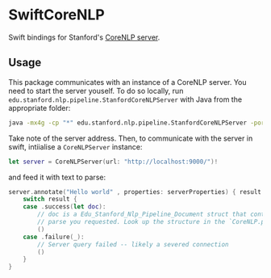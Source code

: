 # SwiftCoreNLP

Swift bindings for Stanford's [CoreNLP server](https://stanfordnlp.github.io/CoreNLP/).

## Usage

This package communicates with an instance of a CoreNLP server. You need to start the server youself.
To do so locally, run `edu.stanford.nlp.pipeline.StanfordCoreNLPServer` with Java from the
appropriate folder:

```sh
java -mx4g -cp "*" edu.stanford.nlp.pipeline.StanfordCoreNLPServer -port 9000
```

Take note of the server address. Then, to communicate with the server in swift, intiialise a
`CoreNLPServer` instance:

```swift
let server = CoreNLPServer(url: "http://localhost:9000/")!
```

and feed it with text to parse:

```swift
server.annotate("Hello world" , properties: serverProperties) { result in
    switch result {
    case .success(let doc):
        // doc is a Edu_Stanford_Nlp_Pipeline_Document struct that contains everything about the
        // parse you requested. Look up the structure in the `CoreNLP.pb.swift`
        ()
    case .failure(_):
        // Server query failed -- likely a severed connection
        ()
    }
}
```
